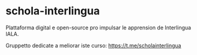 # schola-interlingua
Plattaforma digital e open-source pro impulsar le apprension de Interlingua IALA.

Gruppetto dedicate a meliorar iste curso: https://t.me/scholainterlingua
